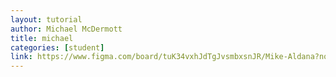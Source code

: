```yaml
---
layout: tutorial
author: Michael McDermott
title: michael
categories: [student]
link: https://www.figma.com/board/tuK34vxhJdTgJvsmbxsnJR/Mike-Aldana?node-id=0-1&t=zCjRsPET1XdyeG7E-1
---
```

